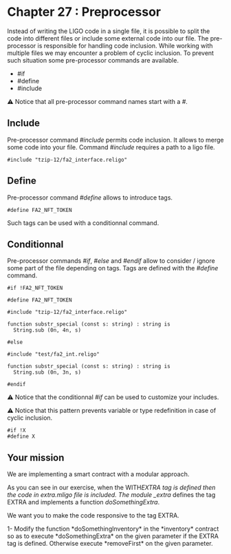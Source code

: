 # Chapter 27 : Preprocessor

<dialog character="mechanics">Our ship is made of modules, you can easily attach or remove external modules, check it out.</dialog>

Instead of writing the LIGO code in a single file, it is possible to split the code into different files or include some external code into our file. The pre-processor is responsible for handling code inclusion. While working with multiple files we may encounter a problem of cyclic inclusion. To prevent such situation some pre-processor commands are available.

- #if
- #define
- #include

⚠️ Notice that all pre-processor command names start with a _#_.

## Include

Pre-processor command _#include_ permits code inclusion. It allows to merge some code into your file. Command _#include_ requires a path to a ligo file.

```
#include "tzip-12/fa2_interface.religo"
```

## Define

Pre-processor command _#define_ allows to introduce tags.

```
#define FA2_NFT_TOKEN
```

Such tags can be used with a conditionnal command.

## Conditionnal

Pre-processor commands _#if_, _#else_ and _#endif_ allow to consider / ignore some part of the file depending on tags. Tags are defined with the _#define_ command.

```
#if !FA2_NFT_TOKEN

#define FA2_NFT_TOKEN

#include "tzip-12/fa2_interface.religo"

function substr_special (const s: string) : string is
  String.sub (0n, 4n, s)

#else

#include "test/fa2_int.religo"

function substr_special (const s: string) : string is
  String.sub (0n, 3n, s)

#endif
```

⚠️ Notice that the conditionnal _#if_ can be used to customize your includes.

⚠️ Notice that this pattern prevents variable or type redefinition in case of cyclic inclusion.

```
#if !X
#define X
```

## Your mission

We are implementing a smart contract with a modular approach.

As you can see in our exercise, when the WITH*EXTRA tag is defined then the code in extra.mligo file is included.
The module \_extra* defines the tag EXTRA and implements a function _doSomethingExtra_.

We want you to make the code responsive to the tag EXTRA.

<!-- prettier-ignore -->1- Modify the function *doSomethingInventory* in the *inventory* contract so as to execute *doSomethingExtra* on the given parameter if the EXTRA tag is defined. Otherwise execute *removeFirst* on the given parameter.
